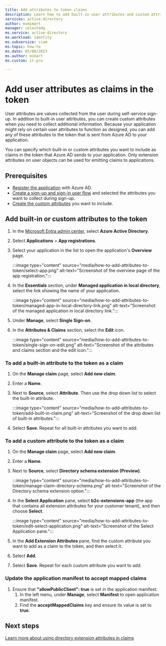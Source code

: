 ```yaml
---
title: Add attributes to token claims
description: Learn how to add built-in user attributes and custom attributes as claims to the application token.
services: active-directory
author: msmimart
manager: celestedg
ms.service: active-directory
ms.workload: identity
ms.subservice: ciam
ms.topic: how-to
ms.date: 05/08/2023
ms.author: mimart
ms.custom: it-pro

---
```


# Add user attributes as claims in the token  

User attributes are values collected from the user during self-service sign-up. In addition to built-in user attributes, you can create custom attributes when you need to collect additional information. Because your application might rely on certain user attributes to function as designed, you can add any of these attributes to the token that is sent from Azure AD to your application.

You can specify which built-in or custom attributes you want to include as claims in the token that Azure AD sends to your application. Only extension attributes on user objects can be used for emitting claims to applications.

## Prerequisites

- [Register the application](how-to-register-ciam-app.md) with Azure AD.
- [Create a sign-up and sign-in user flow](how-to-user-flow-sign-up-sign-in-customers.md) and selected the attributes you want to collect during sign-up.
- [Create the custom attributes](how-to-define-custom-attributes.md) you want to include.

## Add built-in or custom attributes to the token

1. In the [Microsoft Entra admin center](https://entra.microsoft.com/), select **Azure Active Directory**.
1. Select **Applications** > **App registrations**.
1. Select your application in the list to open the application's **Overview** page.

    :::image type="content" source="media/how-to-add-attributes-to-token/select-app.png" alt-text="Screenshot of the overview page of the app registration.":::

1. In the **Essentials** section, under **Managed application in local directory**, select the link showing the name of your application.

    :::image type="content" source="media/how-to-add-attributes-to-token/managed-app-in-local-directory-link.png" alt-text="Screenshot of the managed application in local directory link.":::

1. Under **Manage**, select **Single Sign-on**.
1. In the **Attributes & Claims** section, select the **Edit** icon.

    :::image type="content" source="media/how-to-add-attributes-to-token/single-sign-on-edit.png" alt-text="Screenshot of the attributes and claims section and the edit icon.":::

### To add a built-in attribute to the token as a claim

1. On the **Manage claim** page, select **Add new claim**.
1. Enter a **Name**.
1. Next to **Source**, select **Attribute**. Then use the drop down list to select the built-in attribute.

    :::image type="content" source="media/how-to-add-attributes-to-token/add-built-in-claim.png" alt-text="Screenshot of the drop down list of built-in attributes.":::

1. Select **Save**. Repeat for all built-in attributes you want to add.

### To add a custom attribute to the token as a claim

1. On the **Manage claim** page, select **Add new claim**.
1. Enter a **Name**.
1. Next to **Source**, select **Directory schema extension (Preview)**.

    :::image type="content" source="media/how-to-add-attributes-to-token/manage-claim-directory-schema.png" alt-text="Screenshot of the Directory schema extension option.":::

1. In the **Select Application** pane, select **b2c-extensions-app** (the app that contains all extension attributes for your customer tenant), and then choose **Select**.

    :::image type="content" source="media/how-to-add-attributes-to-token/edit-select-application.png" alt-text="Screenshot of the Select Application pane.":::

1. In the **Add Extension Attributes** pane, find the custom attribute you want to add as a claim to the token, and then select it.
1. Select **Add**.
1. Select **Save**. Repeat for each custom attribute you want to add.

### Update the application manifest to accept mapped claims

1. Ensure that **"allowPublicClient": true** is set in the application manifest:
    1. In the left menu, under **Manage**, select **Manifest** to open application manifest.
    1. Find the **acceptMappedClaims** key and ensure its value is set to **true**.

## Next steps

[Learn more about using directory extension attributes in claims](../../develop/active-directory-schema-extensions.md)
